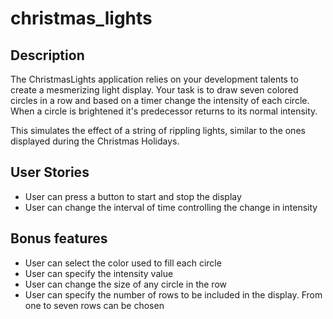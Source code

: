 # christmas_lights

## Description
The ChristmasLights application relies on your development talents to create a mesmerizing light display. Your task is to draw seven colored circles in a row and based on a timer change the intensity of each circle. When a circle is brightened it's predecessor returns to its normal intensity.

This simulates the effect of a string of rippling lights, similar to the ones displayed during the Christmas Holidays.

## User Stories
 
- User can press a button to start and stop the display
- User can change the interval of time controlling the change in intensity

## Bonus features
- User can select the color used to fill each circle
- User can specify the intensity value
- User can change the size of any circle in the row
- User can specify the number of rows to be included in the display. From one to seven rows can be chosen